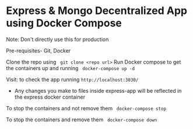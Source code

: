 # Express & Mongo Decentralized App using Docker Compose
Note: Don't directly use this for production

Pre-requisites- Git, Docker

Clone the repo using 
``` git clone <repo url>```
Run Docker compose to get the containers up and running
``` docker-compose up -d```

Visit: to check the app running
```http://localhost:3030/``` 

- Any changes you make to files inside express-app will be reflected in the express docker container

To stop the containers and not remove them
``` docker-compose stop```

To stop the containers and remove them 
``` docker-compose down```

